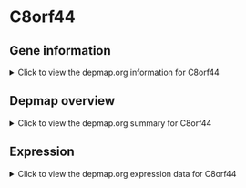 <h1>C8orf44</h1>

<h2>Gene information</h2>
<details>
  <summary>Click to view the depmap.org information for C8orf44</summary>
  <p><a href="https://depmap.org/portal/gene/C8orf44?tab=about" target="_BLANK">Open page in a new tab...</a></p>
  <iframe src="https://depmap.org/portal/gene/C8orf44?tab=about" style="border:none;width:100%;height:800px"></iframe>
</details>

<h2>Depmap overview</h2>
<details>
  <summary>Click to view the depmap.org summary for C8orf44</summary>
  <p><a href="https://depmap.org/portal/gene/C8orf44?tab=overview" target="_BLANK">Open page in a new tab...</a></p>
  <iframe src="https://depmap.org/portal/gene/C8orf44?tab=overview" style="border:none;width:100%;height:800px"></iframe>
</details>

<h2>Expression</h2>
<details>
  <summary>Click to view the depmap.org expression data for C8orf44</summary>
  <p><a href="https://depmap.org/portal/gene/C8orf44?tab=characterization" target="_BLANK">Open page in a new tab...</a></p>
  <iframe src="https://depmap.org/portal/gene/C8orf44?tab=characterization" style="border:none;width:100%;height:800px"></iframe>
</details>


<!--
<h2>Reactome Pathway diagram</h2>
<details>
  <summary>Click to view the Reactome pathway for C8orf44</summary>
  <p><a href="PURL" target="_BLANK">Open page in a new tab...</a></p>
  PNAME
</details>
-->


